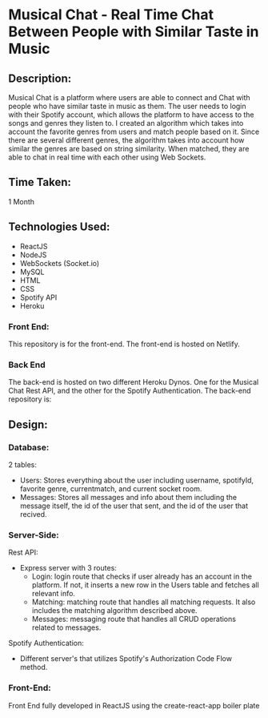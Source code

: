 # Musical Chat - Real Time Chat Between People with Similar Taste in Music

## Description:

Musical Chat is a platform where users are able to connect and
Chat with people who have similar taste in music as them. The
user needs to login with their Spotify account, which allows the
platform to have access to the songs and genres they listen to.
I created an algorithm which takes into account the favorite
genres from users and match people based on it. Since there are
several different genres, the algorithm takes into account how
similar the genres are based on string similarity. When matched,
they are able to chat in real time with each other using Web
Sockets.

## Time Taken:

1 Month

## Technologies Used:

- ReactJS
- NodeJS
- WebSockets (Socket.io)
- MySQL
- HTML
- CSS
- Spotify API
- Heroku

### Front End:

This repository is for the front-end. The front-end is hosted on Netlify.

### Back End

The back-end is hosted on two different Heroku Dynos. One for the Musical Chat Rest API, and the other for the Spotify Authentication.
The back-end repository is:

## Design:

### Database:

2 tables:

- Users: Stores everything about the user including username, spotifyId, favorite genre, currentmatch, and current socket room.
- Messages: Stores all messages and info about them including the message itself, the id of the user that sent, and the id of the user that recived.

### Server-Side:

Rest API:

- Express server with 3 routes:
  - Login: login route that checks if user already has an account in the platform. If not, it inserts a new row in the Users table and fetches all relevant info.
  - Matching: matching route that handles all matching requests. It also includes the matching algorithm described above.
  - Messages: messaging route that handles all CRUD operations related to messages.

Spotify Authentication:

- Different server's that utilizes Spotify's Authorization Code Flow method.

### Front-End:

Front End fully developed in ReactJS using the create-react-app boiler plate
